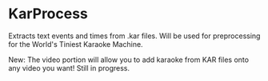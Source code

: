 # KarProcess
Extracts text events and times from .kar files.  Will be used for preprocessing for the World's Tiniest Karaoke Machine.

New: The video portion will allow you to add karaoke from KAR files onto any video you want!  Still in progress.
